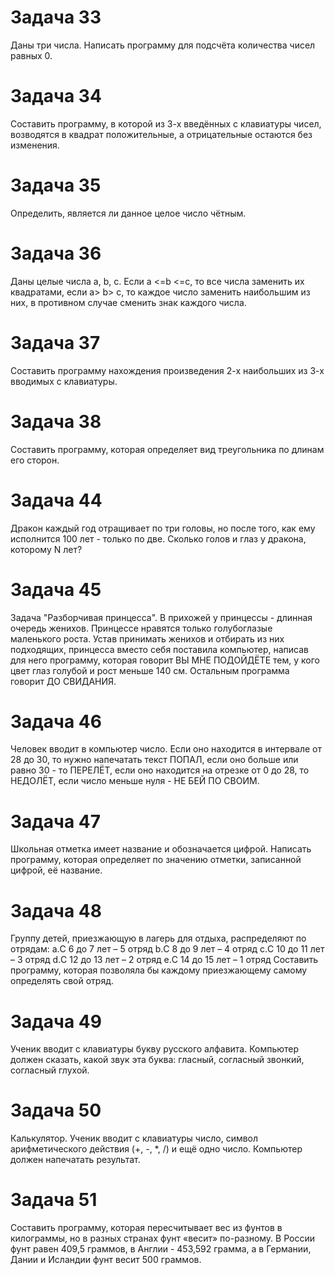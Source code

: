 # Задача 33
Даны три числа. Написать программу для подсчёта количества
чисел равных 0.

# Задача 34
Составить программу, в которой из 3-х введённых с клавиатуры
чисел, возводятся в квадрат положительные, а отрицательные
остаются без изменения.

# Задача 35
Определить, является ли данное целое число чётным.

# Задача 36
Даны целые числа а, b, с. Если a <=b <=с, то все числа заменить
их квадратами, если а> b> с, то каждое число заменить
наибольшим из них, в противном случае сменить знак каждого
числа.

# Задача 37
Составить программу нахождения произведения 2-х наибольших
из 3-х вводимых с клавиатуры.

# Задача 38
Составить программу, которая определяет вид треугольника по
длинам его сторон.

# Задача 44
Дракон каждый год отращивает по три головы, но после того, как
ему исполнится 100 лет - только по две. Сколько голов и глаз у
дракона, которому N лет?

# Задача 45
Задача "Разборчивая принцесса". В прихожей у принцессы -
длинная очередь женихов. Принцессе нравятся только
голубоглазые маленького роста. Устав принимать женихов и
отбирать из них подходящих, принцесса вместо себя поставила
компьютер, написав для него программу, которая говорит ВЫ
МНЕ ПОДОЙДЁТЕ тем, у кого цвет глаз голубой и рост меньше
140 см. Остальным программа говорит ДО СВИДАНИЯ.

# Задача 46
Человек вводит в компьютер число. Если оно находится в
интервале от 28 до 30, то нужно напечатать текст ПОПАЛ, если
оно больше или равно 30 - то ПЕРЕЛЁТ, если оно находится на
отрезке от 0 до 28, то НЕДОЛЁТ, если число меньше нуля - НЕ БЕЙ
ПО СВОИМ.

# Задача 47
Школьная отметка имеет название и обозначается цифрой.
Написать программу, которая определяет по значению отметки,
записанной цифрой, её название.

# Задача 48
Группу детей, приезжающую в лагерь для отдыха, распределяют
по отрядам:
a.С 6 до 7 лет – 5 отряд
b.С 8 до 9 лет – 4 отряд
c.С 10 до 11 лет – 3 отряд
d.С 12 до 13 лет – 2 отряд
e.С 14 до 15 лет – 1 отряд
Составить программу, которая позволяла бы каждому
приезжающему самому определять свой отряд.

# Задача 49
Ученик вводит с клавиатуры букву русского алфавита.
Компьютер должен сказать, какой звук эта буква: гласный,
согласный звонкий, согласный глухой.

# Задача 50
Калькулятор. Ученик вводит с клавиатуры число, символ
арифметического действия (+, -, *, /) и ещё одно число.
Компьютер должен напечатать результат.

# Задача 51
Составить программу, которая пересчитывает вес из фунтов в
килограммы, но в разных странах фунт «весит» по-разному. В
России фунт равен 409,5 граммов, в Англии - 453,592 грамма, а в
Германии, Дании и Исландии фунт весит 500 граммов.
